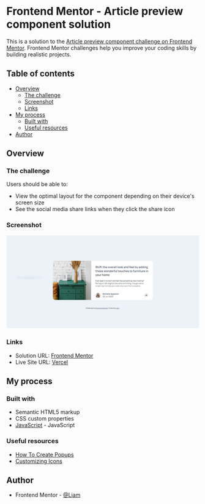 # Frontend Mentor - Article preview component solution

This is a solution to the [Article preview component challenge on Frontend Mentor](https://www.frontendmentor.io/challenges/article-preview-component-dYBN_pYFT). Frontend Mentor challenges help you improve your coding skills by building realistic projects. 

## Table of contents

- [Overview](#overview)
  - [The challenge](#the-challenge)
  - [Screenshot](#screenshot)
  - [Links](#links)
- [My process](#my-process)
  - [Built with](#built-with)
  - [Useful resources](#useful-resources)
- [Author](#author)

## Overview

### The challenge

Users should be able to:

- View the optimal layout for the component depending on their device's screen size
- See the social media share links when they click the share icon

### Screenshot

![My end result for the Article preview component coding challenge](./images/solution.JPG)

### Links

- Solution URL: [Frontend Mentor](https://www.frontendmentor.io/solutions/article-preview-with-responsive-design-36NJP0mXc)
- Live Site URL: [Vercel](https://article-preview-component-master-eight-delta.vercel.app/)

## My process

### Built with

- Semantic HTML5 markup
- CSS custom properties
- [JavaScript](https://www.javascript.com/) - JavaScript

### Useful resources

- [How To Create Popups](https://www.w3schools.com/howto/howto_js_popup.asp)
- [Customizing Icons](https://fontawesome.com/v6.0/docs/web/style/custom)

## Author

- Frontend Mentor - [@Liam](https://www.frontendmentor.io/profile/liam-99)
